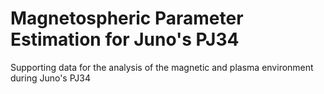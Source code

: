 # Magnetospheric Parameter Estimation for Juno's PJ34
Supporting data for the analysis of the magnetic and plasma environment during Juno's PJ34
